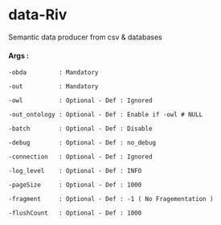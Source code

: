 # data-Riv

Semantic data producer from csv &amp; databases 

#### Args :

    -obda         : Mandatory

    -out          : Mandatory
    
    -owl          : Optional - Def : Ignored
 
    -out_ontology : Optional - Def : Enable if -owl # NULL
   
    -batch        : Optional - Def : Disable
  
    -debug        : Optional - Def : no_debug
  
    -connection   : Optional - Def : Ignored

    -log_level    : Optional - Def : INFO
    
    -pageSize     : Optional - Def : 1000

    -fragment     : Optional - Def : -1 ( No Fragementation )
 
    -flushCount   : Optional - Def : 1000
 



